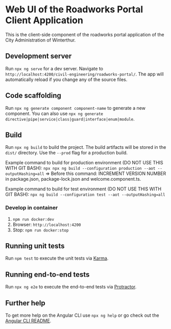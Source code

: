 # Web UI of the Roadworks Portal Client Application

This is the client-side component of the roadworks portal application of the City Administration of Winterthur.

## Development server

Run `npx ng serve` for a dev server. Navigate to `http://localhost:4200/civil-engineering/roadworks-portal/`. The app will automatically reload if you change any of the source files.

## Code scaffolding

Run `npx ng generate component component-name` to generate a new component. You can also use `npx ng generate directive|pipe|service|class|guard|interface|enum|module`.

## Build

Run `npx ng build` to build the project. The build artifacts will be stored in the `dist/` directory. Use the `--prod` flag for a production build.

Example command to build for production environment (DO NOT USE THIS WITH GIT BASH):
`npx npx ng build --configuration production --aot --outputHashing=all`
=> Before this command: INCREMENT VERSION NUMBER in package.json, package-lock.json and welcome.component.ts.

Example command to build for test environment (DO NOT USE THIS WITH GIT BASH):
`npx ng build --configuration test --aot --outputHashing=all`

### Develop in container

1.  `npm run docker:dev`  
2.  Browser: `http://localhost:4200`  
3.  Stop: `npm run docker:stop`

## Running unit tests

Run `npm test` to execute the unit tests via [Karma](https://karma-runner.github.io).

## Running end-to-end tests

Run `npx ng e2e` to execute the end-to-end tests via [Protractor](http://www.protractortest.org/).

## Further help

To get more help on the Angular CLI use `npx ng help` or go check out the [Angular CLI README](https://github.com/angular/angular-cli/blob/master/README.md).
